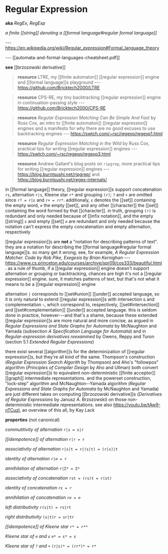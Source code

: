 # Regular Expression

**aka** _RegEx_, _RegExp_

_a finite [[string]] denoting a [[formal language#regular formal language]]_

--- <https://en.wikipedia.org/wiki/Regular_expression#Formal_language_theory>

--- [[automata-and-formal-languages-cheatsheet.pdf]]

**see** [[brzozowski derivative]]

> **resource** LTRE, my [[finite automaton]] [[regular expression]] engine and [[formal language]]s playground --- <https://github.com/Bricktech2000/LTRE>

> **resource** CPS-RE, my tiny backtracking [[regular expression]] engine in continuation-passing style --- <https://github.com/Bricktech2000/CPS-RE>

> **resource** _Regular Expression Matching Can Be Simple And Fast_ by Russ Cox, an intro to [[finite automaton]] [[regular expression]] engines and a manifesto for why there are no good excuses to use backtracking engines --- <https://swtch.com/~rsc/regexp/regexp1.html>

> **resource** _Regular Expression Matching in the Wild_ by Russ Cox, practical tips for writing [[regular expression]] engines --- <https://swtch.com/~rsc/regexp/regexp3.html>

> **resource** Andrew Gallant's blog posts on `ripgrep`, more practical tips for writing [[regular expression]] engines --- <https://blog.burntsushi.net/ripgrep/> and <https://blog.burntsushi.net/regex-internals/>

in [[formal language]] theory, [[regular expression]]s support concatenation `rs`, alternation `r|s`, Kleene star `r*` and grouping `(r)`; `?` and `+` are omitted since `r? = r|ε` and `r+ = rr*`. additionaly, `ε` denotes the [[set]] containing the empty word, `∅` the empty [[set]], and any other [[character]] the [[set]] containing the word formed by that [[character]]. in truth, grouping `(r)` is redundant and only needed because of [[infix notation]], and the empty [[string]] `ε` and empty [[set]] `∅` are redundant and only needed because the notation can't express the empty concatenation and empty alternation, respectively

[[regular expression]]s are **not** a "notation for describing patterns of text". they are a notation for describing the [[formal language#regular formal language]]s. so many get it wrong; see, for example, _A Regular Expression Matcher. Code by Rob Pike, Exegesis by Brian Kernighan_ --- <https://www.cs.princeton.edu/courses/archive/spr09/cos333/beautiful.html>. as a rule of thumb, if a [[regular expression]] engine doesn't support alternation or grouping or backtracking, chances are high it's not a [[regular expression]] engine. sure, it matches patterns of text, but that's not what it means to be a [[regular expression]] engine

alternation `|` corresponds to [[set#union]] [[under]] accepted language, so it is only natural to extend [[regular expression]]s with intersection `&` and complementation `~`, which correspond to, respectively, [[set#intersection]] and [[set#complementation]] [[under]] accepted language. this is seldom done in practice, however---and that's a shame, because these extended [[regular expression]]s are more natural and more concise, as argued in _Regular Expressions and State Graphs for Automata_ by McNaughton and Yamada (subsection _A Specification Language for Automata_) and in _Regular-expression derivatives reexamined_ by Owens, Reppy and Turon (section 5.1 _Extended Regular Expressions_)

there exist several [[algorithm]]s for the determinization of [[regular expression]]s, but they're all kind of the same. Thompson's construction (_Regular Expression Search Algorith_ by Thompson) and Aho's "followpos" algorithm (_Principles of Compiler Design_ by Aho and Ullman) both convert [[regular expression]]s to equivalent non-deterministic [[finite acceptor]] [[graph]] intermediate representations. and the powerset construction, "lock-step" algorithm and McNaughton--Yamada algorithm (_Regular Expressions and State Graphs for Automata_ by McNaughton and Yamada) are just different takes on computing [[brzozowski derivative]]s (_Derivatives of Regular Expressions_ by Janusz A. Brzozowski) on those non-deterministic intermediate representations. see also <https://youtu.be/tAw9-nTCuzI>, an overview of this all, by Kay Lack

**properties** (not canonical)

_commutitivity of alternation_ `r|s = s|r`

_[[idempotence]] of alternation_ `r|r = r`

_associativity of alternation_ `r|s|t = r|(s|t) = (r|s)|t`

_identity of alternation_ `r|∅ = r`

_annihilation of alternation_ `r|Σ* = Σ*`

_associativity of concatenation_ `rst = (rs)t = r(st)`

_identity of concatenation_ `rε = r`

_annihilation of concatenation_ `r∅ = ∅`

_left distributivity_ `r(s|t) = rs|rt`

_right distributivity_ `(s|t)r = sr|tr`

_[[idempotence]] of Kleene star_ `r* = r**`

_Kleene star of `∅` and `ε`_ `∅* = ε* = ε`

_Kleene star of `?` and `+`_ `(r|ε)* = (rr*)* = r*`
